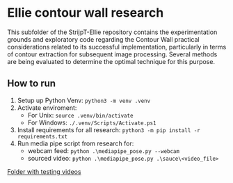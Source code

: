 # Ellie contour wall research

This subfolder of the StrijpT-Ellie repository contains the experimentation grounds and exploratory code regarding the Contour Wall practical considerations related to its successful implementation, particularly in terms of contour extraction for subsequent image processing. Several methods are being evaluated to determine the optimal technique for this purpose.

## How to run
1. Setup up Python Venv: `python3 -m venv .venv`
2. Activate enviroment: 
   - For Unix: `source .venv/bin/activate`
   - For Windows: `./.venv/Scripts/Activate.ps1`      
3. Install requirements for all research: `python3 -m pip install -r requirements.txt`
4. Run media pipe script from research for:
   - webcam feed: `python .\mediapipe_pose.py --webcam `
   - sourced video: `python .\mediapipe_pose.py .\sauce\<video_file> `

[Folder with testing videos](https://drive.google.com/drive/folders/1sudgYRPLghtPS8Si7gra8Xk_rgEF3Kwk?usp=sharing)